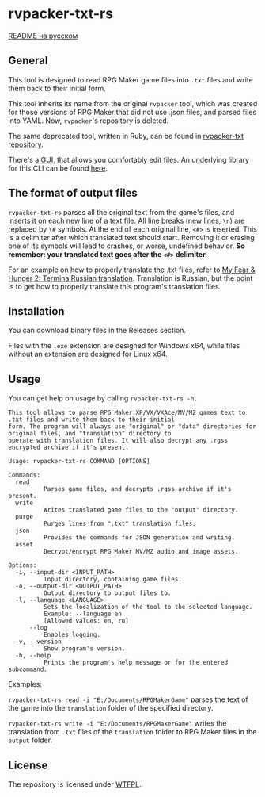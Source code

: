 # rvpacker-txt-rs

[README на русском](./README-ru.md)

## General

This tool is designed to read RPG Maker game files into `.txt` files and write them back to their initial form.

This tool inherits its name from the original `rvpacker` tool, which was created for those versions of RPG Maker that did not use .json files, and parsed files into YAML. Now, `rvpacker`'s repository is deleted.

The same deprecated tool, written in Ruby, can be found in [rvpacker-txt repository](https://github.com/savannstm/rvpacker-txt).

There's [a GUI](https://github.com/savannstm/rpgmtranslate), that allows you comfortably edit files.
An underlying library for this CLI can be found [here](https://github.com/savannstm/rvpacker-txt-rs-lib).

## The format of output files

`rvpacker-txt-rs` parses all the original text from the game's files, and inserts it on each new line of a text file. All line breaks (new lines, `\n`) are replaced by `\#` symbols.
At the end of each original line, `<#>` is inserted. This is a delimiter after which translated text should start. Removing it or erasing one of its symbols will lead to crashes, or worse, undefined behavior. **So remember: your translated text goes after the `<#>` delimiter.**

For an example on how to properly translate the .txt files, refer to [My Fear & Hunger 2: Termina Russian translation](https://github.com/savannstm/fh2-termina-translation).
Translation is Russian, but the point is to get how to properly translate this program's translation files.

## Installation

You can download binary files in the Releases section.

Files with the `.exe` extension are designed for Windows x64, while files without an extension are designed for Linux x64.

## Usage

You can get help on usage by calling `rvpacker-txt-rs -h.`

```text
This tool allows to parse RPG Maker XP/VX/VXAce/MV/MZ games text to .txt files and write them back to their initial
form. The program will always use "original" or "data" directories for original files, and "translation" directory to
operate with translation files. It will also decrypt any .rgss encrypted archive if it's present.

Usage: rvpacker-txt-rs COMMAND [OPTIONS]

Commands:
  read
          Parses game files, and decrypts .rgss archive if it's present.
  write
          Writes translated game files to the "output" directory.
  purge
          Purges lines from ".txt" translation files.
  json
          Provides the commands for JSON generation and writing.
  asset
          Decrypt/encrypt RPG Maker MV/MZ audio and image assets.

Options:
  -i, --input-dir <INPUT_PATH>
          Input directory, containing game files.
  -o, --output-dir <OUTPUT_PATH>
          Output directory to output files to.
  -l, --language <LANGUAGE>
          Sets the localization of the tool to the selected language.
          Example: --language en
          [Allowed values: en, ru]
      --log
          Enables logging.
  -v, --version
          Show program's version.
  -h, --help
          Prints the program's help message or for the entered subcommand.
```

Examples:

`rvpacker-txt-rs read -i "E:/Documents/RPGMakerGame"` parses the text of the game into the `translation` folder of the specified directory.

`rvpacker-txt-rs write -i "E:/Documents/RPGMakerGame"` writes the translation from `.txt` files of the `translation` folder to RPG Maker files in the `output` folder.

## License

The repository is licensed under [WTFPL](http://www.wtfpl.net/).
